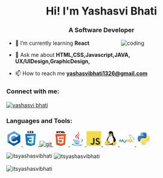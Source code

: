 <h1 align="center">Hi! I'm Yashasvi Bhati</h1>
<h3 align="center">A Software Developer</h3>
<img align="right" alt="coding" width="200"src="https://iconscout.com/lottie-animations/female-web-developer">



- 🌱 I’m currently learning **React**

- 💬 Ask me about **HTML,CSS,Javascript,JAVA, UX/UIDesign,GraphicDesign,**

- 📫 How to reach me **yashasvibhati1326@gmail.com**

<h3 align="left">Connect with me:</h3>
<p align="left">
<a href="https://linkedin.com/in/yashasvi bhati" target="blank"><img align="center" src="https://raw.githubusercontent.com/rahuldkjain/github-profile-readme-generator/master/src/images/icons/Social/linked-in-alt.svg" alt="yashasvi bhati" height="30" width="40" /></a>
</p>

<h3 align="left">Languages and Tools:</h3>
<p align="left"> <a href="https://www.cprogramming.com/" target="_blank" rel="noreferrer"> <img src="https://raw.githubusercontent.com/devicons/devicon/master/icons/c/c-original.svg" alt="c" width="40" height="40"/> </a> <a href="https://www.w3schools.com/css/" target="_blank" rel="noreferrer"> <img src="https://raw.githubusercontent.com/devicons/devicon/master/icons/css3/css3-original-wordmark.svg" alt="css3" width="40" height="40"/> </a> <a href="https://git-scm.com/" target="_blank" rel="noreferrer"> <img src="https://www.vectorlogo.zone/logos/git-scm/git-scm-icon.svg" alt="git" width="40" height="40"/> </a> <a href="https://www.w3.org/html/" target="_blank" rel="noreferrer"> <img src="https://raw.githubusercontent.com/devicons/devicon/master/icons/html5/html5-original-wordmark.svg" alt="html5" width="40" height="40"/> </a> <a href="https://www.java.com" target="_blank" rel="noreferrer"> <img src="https://raw.githubusercontent.com/devicons/devicon/master/icons/java/java-original.svg" alt="java" width="40" height="40"/> </a> <a href="https://developer.mozilla.org/en-US/docs/Web/JavaScript" target="_blank" rel="noreferrer"> <img src="https://raw.githubusercontent.com/devicons/devicon/master/icons/javascript/javascript-original.svg" alt="javascript" width="40" height="40"/> </a> <a href="https://www.linux.org/" target="_blank" rel="noreferrer"> <img src="https://raw.githubusercontent.com/devicons/devicon/master/icons/linux/linux-original.svg" alt="linux" width="40" height="40"/> </a> <a href="https://www.mysql.com/" target="_blank" rel="noreferrer"> <img src="https://raw.githubusercontent.com/devicons/devicon/master/icons/mysql/mysql-original-wordmark.svg" alt="mysql" width="40" height="40"/> </a> <a href="https://www.python.org" target="_blank" rel="noreferrer"> <img src="https://raw.githubusercontent.com/devicons/devicon/master/icons/python/python-original.svg" alt="python" width="40" height="40"/> </a> </p>

<p><img align="left" src="https://github-readme-stats.vercel.app/api/top-langs?username=itsyashasvibhati&show_icons=true&locale=en&layout=compact" alt="itsyashasvibhati" /></p>

<p>&nbsp;<img align="center" src="https://github-readme-stats.vercel.app/api?username=itsyashasvibhati&show_icons=true&locale=en" alt="itsyashasvibhati" /></p>

<p><img align="center" src="https://github-readme-streak-stats.herokuapp.com/?user=itsyashasvibhati&" alt="itsyashasvibhati" /></p>






